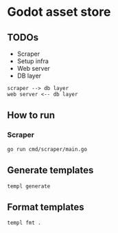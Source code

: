 # Godot asset store

## TODOs

- Scraper
- Setup infra
- Web server
- DB layer

```mermaid
scraper --> db layer
web server <-- db layer
```

## How to run

### Scraper

```
go run cmd/scraper/main.go
```

## Generate templates

```
templ generate
```

## Format templates

```
templ fmt .
```
